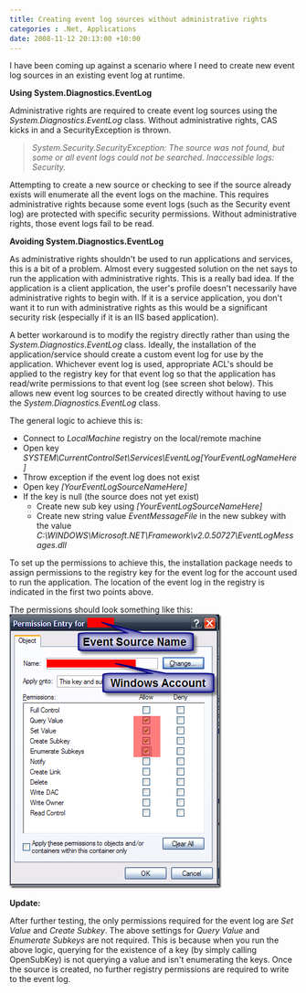 ```yaml
---
title: Creating event log sources without administrative rights
categories : .Net, Applications
date: 2008-11-12 20:13:00 +10:00
---
```


I have been coming up against a scenario where I need to create new event log sources in an existing event log at runtime. 

**Using System.Diagnostics.EventLog**

Administrative rights are required to create event log sources using the _System.Diagnostics.EventLog_ class. Without administrative rights, CAS kicks in and a SecurityException is thrown.

> _System.Security.SecurityException: The source was not found, but some or all event logs could not be searched. Inaccessible logs: Security._

Attempting to create a new source or checking to see if the source already exists will enumerate all the event logs on the machine. This requires administrative rights because some event logs (such as the Security event log) are protected with specific security permissions. Without administrative rights, those event logs fail to be read.

<!--more-->

**Avoiding System.Diagnostics.EventLog**

As administrative rights shouldn't be used to run applications and services, this is a bit of a problem. Almost every suggested solution on the net says to run the application with administrative rights. This is a really bad idea. If the application is a client application, the user's profile doesn't necessarily have administrative rights to begin with. If it is a service application, you don't want it to run with administrative rights as this would be a significant security risk (especially if it is an IIS based application).

A better workaround is to modify the registry directly rather than using the _System.Diagnostics.EventLog_ class. Ideally, the installation of the application/service should create a custom event log for use by the application. Whichever event log is used, appropriate ACL's should be applied to the registry key for that event log so that the application has read/write permissions to that event log (see screen shot below). This allows new event log sources to be created directly without having to use the _System.Diagnostics.EventLog_ class.

The general logic to achieve this is:

* Connect to _LocalMachine_ registry on the local/remote machine
* Open key _SYSTEM\CurrentControlSet\Services\EventLog\[YourEventLogNameHere]_
* Throw exception if the event log does not exist
* Open key _[YourEventLogSourceNameHere]_
* If the key is null (the source does not yet exist) 
  * Create new sub key using _[YourEventLogSourceNameHere]_
  * Create new string value _EventMessageFile_ in the new subkey with the value _C:\WINDOWS\Microsoft.NET\Framework\v2.0.50727\EventLogMessages.dll_

To set up the permissions to achieve this, the installation package needs to assign permissions to the registry key for the event log for the account used to run the application. The location of the event log in the registry is indicated in the first two points above. 

The permissions should look something like this:  
![image][0]

**Update:**

After further testing, the only permissions required for the event log are _Set Value_ and _Create Subkey_. The above settings for _Query Value_ and _Enumerate Subkeys_ are not required. This is because when you run the above logic, querying for the existence of a key (by simply calling OpenSubKey) is not querying a value and isn't enumerating the keys. Once the source is created, no further registry permissions are required to write to the event log.

[0]: /files/WindowsLiveWriter/Creatingeventlogsourceswithoutadministra_DCD9/image_3.png
